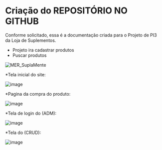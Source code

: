 # Criação do REPOSITÓRIO NO GITHUB

Conforme solicitado, essa é a documentação criada para o Projeto de PI3 da Loja de Suplementos.

* Projeto ira cadastrar produtos
* Puscar produtos

![MER_SuplaMente](https://user-images.githubusercontent.com/77363230/227391811-70c88f40-c3c5-4edd-bfb7-3d7de1afe80d.png)

*Tela inicial do site:

![image](https://user-images.githubusercontent.com/128756251/227393657-ce027566-8095-498c-a08f-6de6d14998dd.png)

*Pagina da compra do produto:

![image](https://user-images.githubusercontent.com/128719352/227392986-b71c7431-3acf-4ec2-813c-0c570860b872.png)

*Tela de login do (ADM):

![image](https://user-images.githubusercontent.com/86258424/227393484-d6d33a6e-2e42-4ed4-ace2-7d568a96a086.png)

*Tela do (CRUD):

![image](https://user-images.githubusercontent.com/86258424/227396014-ee15c89f-aee4-4163-ac5f-5eef8bfa8273.png)




